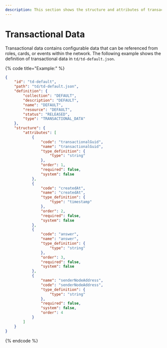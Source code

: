 ```yaml
---
description: This section shows the structure and attributes of transactional data.
---
```


# Transactional Data

Transactional data contains configurable data that can be referenced from roles, cards, or events within the network. The following example shows the definition of transactional data in `td/td-default.json`.

{% code title="Example:" %}
```json
{
    "id": "td-default",
    "path": "td/td-default.json",
    "definition": {
        "collection": "DEFAULT",
        "description": "DEFAULT",
        "name": "DEFAULT",
        "resource": "DEFAULT",
        "status": "RELEASED",
        "type": "TRANSACTIONAL_DATA"
    },
    "structure": {
        "attributes": [
            {
                "code": "transactionalGuid",
                "name": "transactionalGuid",
                "type_definition": {
                    "type": "string"
                },
                "order": 1,
                "required": false,
                "system": false
            },
            {
                "code": "createdAt",
                "name": "createdAt",
                "type_definition": {
                    "type": "timestamp"
                },
                "order": 2,
                "required": false,
                "system": false
            },
            {
                "code": "answer",
                "name": "answer",
                "type_definition": {
                    "type": "string"
                },
                "order": 3,
                "required": false,
                "system": false
            },
            {
                "name": "senderNodeAddress",
                "code": "senderNodeAddress",
                "type_definition": {
                    "type": "string"
                },
                "required": false,
                "system": false,
                "order": 4
            }
        ]
    }
}
```
{% endcode %}
